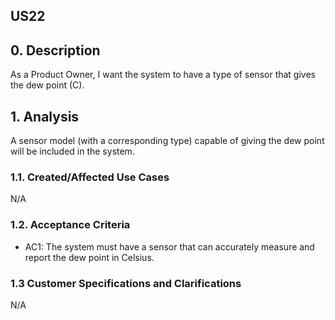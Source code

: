 ## US22 

## 0. Description
As a Product Owner, I want the system to have a type of sensor that gives the dew point (C).

## 1. Analysis
A sensor model (with a corresponding type) capable of giving the dew point will be included in the system.

### 1.1. Created/Affected Use Cases
N/A

### 1.2. Acceptance Criteria
* AC1: The system must have a sensor that can accurately measure and report the dew point in Celsius.

### 1.3 Customer Specifications and Clarifications
N/A
